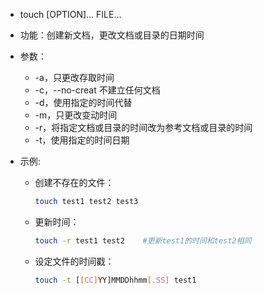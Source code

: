  

-  touch [OPTION]... FILE...
   
   

- 功能：创建新文档，更改文档或目录的日期时间

  

- 参数：

  - -a，只更改存取时间
  - -c，--no-creat 不建立任何文档
  - -d，使用指定的时间代替
  - -m，只更改变动时间
  - -r，将指定文档或目录的时间改为参考文档或目录的时间
  - -t，使用指定的时间日期
  
  
  
- 示例:

  - 创建不存在的文件：

    ```bash
    touch test1 test2 test3
    ```
    
  - 更新时间：
    
    ```bash
    touch -r test1 test2	#更新test1的时间和test2相同
    ```
  - 设定文件的时间戳：
    
    ```bash
    touch -t [[CC]YY]MMDDhhmm[.SS] test1
    ```
    
    

